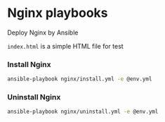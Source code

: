 # Nginx playbooks

Deploy Nginx by Ansible

`index.html` is a simple HTML file for test

### Install Nginx

```bash
ansible-playbook nginx/install.yml -e @env.yml
```

### Uninstall Nginx

```bash
ansible-playbook nginx/uninstall.yml -e @env.yml
```
